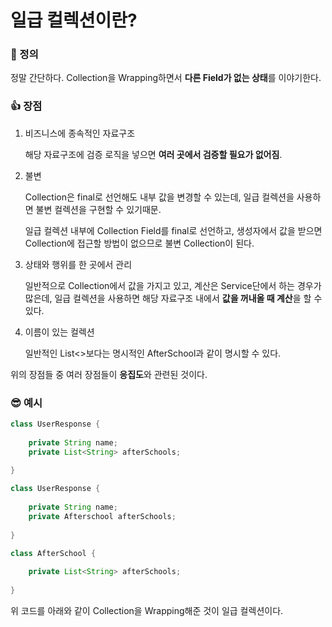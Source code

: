 # 일급 컬렉션이란?

### 📌 정의

정말 간단하다. Collection을 Wrapping하면서 **다른 Field가 없는 상태**를 이야기한다.

### 👍 장점

1. 비즈니스에 종속적인 자료구조

   해당 자료구조에 검증 로직을 넣으면 **여러 곳에서 검증할 필요가 없어짐**.

2. 불변

   Collection은 final로 선언해도 내부 값을 변경할 수 있는데, 일급 컬렉션을 사용하면 불변 컬렉션을 구현할 수 있기때문.

   일급 컬렉션 내부에 Collection Field를 final로 선언하고, 생성자에서 값을 받으면 Collection에 접근할 방법이 없으므로 불변 Collection이 된다.

3. 상태와 행위를 한 곳에서 관리

   일반적으로 Collection에서 값을 가지고 있고, 계산은 Service단에서 하는 경우가 많은데, 일급 컬렉션을 사용하면 해당 자료구조 내에서 **값을 꺼내올 때 계산**을 할 수 있다.

4. 이름이 있는 컬렉션

   일반적인 List<>보다는 명시적인 AfterSchool과 같이 명시할 수 있다.

위의 장점들 중 여러 장점들이 **응집도**와 관련된 것이다.

### 😎 예시

```java
class UserResponse {
    
    private String name;
    private List<String> afterSchools;
    
}
```

```java
class UserResponse {
    
    private String name;
    private Afterschool afterSchools;
    
}

class AfterSchool {
    
    private List<String> afterSchools;
    
}
```

위 코드를 아래와 같이 Collection을 Wrapping해준 것이 일급 컬렉션이다.